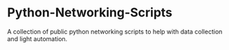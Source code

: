 # Python-Networking-Scripts
A collection of public python networking scripts to help with data collection and light automation.
